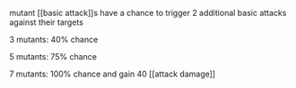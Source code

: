 mutant [[basic attack]]s have a chance to trigger 2 additional basic attacks against their targets

3 mutants: 40% chance

5 mutants: 75% chance

7 mutants: 100% chance and gain 40 [[attack damage]]